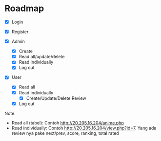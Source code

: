 # Roadmap

- [x] Login
- [x] Register
- [x] Admin

  - [x] Create
  - [x] Read all/update/delete
  - [x] Read individually
  - [x] Log out

- [x] User
  - [x] Read all
  - [x] Read individually
    - [x] Create/Update/Delete Review
  - [x] Log out

Note:

- Read all (tabel): Contoh http://20.205.16.204/anime.php
- Read individually: Contoh http://20.205.16.204/view.php?id=7. Yang ada review nya pake next/prev, score, ranking, total rated
